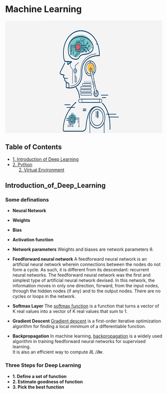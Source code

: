 # Machine Learning
<p align="center"><a href="https://github.com/Grindewald1900/Notebook">
    <img src="Image/Machine Learning.jpg" alt="Logo" width="720" height="360">
</a></p>

<!-- TABLE OF CONTENTS -->

## Table of Contents
* [1. Introduction of Deep Learning](#introduction_of_Deep_Learning)
* [2. Python](#python)  
 &nbsp;&nbsp;&nbsp;&nbsp;  [2. Virtual Environment](#virtual_environment)  



<!-- Introduction of Deep Learning -->
## Introduction_of_Deep_Learning

### Some definations
* **Neural Network**  
* **Weights**  
* **Bias**   
* **Activation function** 

* **Network parameters** 
Weights and biases are network parameters θ.  

* **Feedforward neural network** 
A feedforward neural network is an artificial neural network wherein connections between the nodes do not form a cycle. As such, it is different from its descendant: recurrent neural networks.
The feedforward neural network was the first and simplest type of artificial neural network devised. In this network, the information moves in only one direction, forward, from the input nodes, through the hidden nodes (if any) and to the output nodes. There are no cycles or loops in the network.

* **Softmax Layer**
The [softmax function](https://deepai.org/machine-learning-glossary-and-terms/softmax-layer)  is a function that turns a vector of K real values into a vector of K real values that sum to 1.

* **Gradient Descent**
[Gradient descent](https://en.wikipedia.org/wiki/Gradient_descent) is a first-order iterative optimization algorithm for finding a local minimum of a differentiable function. 

* **Backpropagation**
In machine learning, [backpropagation](https://en.wikipedia.org/wiki/Backpropagation) is a widely used algorithm in training feedforward neural networks for supervised learning.  
It is also an efficient way to compute 𝜕𝐿 /𝜕𝑤.

### Three Steps for Deep Learning   
* **1. Define a set of function**  
* **2. Estimate goodness of function**  
* **3. Pick the best function**  
